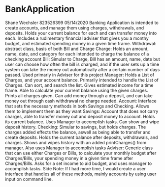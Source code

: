 # BankApplication
Shane Wechsler
823526399
05/14/2020
Banking Application is intended to create accounts, and manage them using charges, withdrawals, and deposits. Holds your
current balance for each and can transfer money into each. Includes a rudimentary financial adviser that gives you a monthy
budget, and estimated spending money in a given time frame.
Withdrawal: abstract class, basis of both Bill and Charge
Charge: Holds an amount, name, date, and category for each intended to charge the balance of a checking account
Bill: Simular to Charge, Bill has an amount, name, date but user can choose how often the bill is charged, and if the user
sets up a time system can take the money out automatically after a certain number of days passed. Used primarly in Adviser for
this project
Manager: Holds a List of Charges, and your account balance. Primarily intended to handle the List of Charges. Can sort, and 
search the list. Gives estimated income for a time frame. Able to calculate your current balance using the given charges.
Prints all charges given. Can add money through a deposit, and can take money out through cash withdrawal no charge needed.
Account: Interface that sets the necessary methods in both Savings and Checking. Allows them to implement them as they want
Savings: Account that does not carry charges, able to transfer money out and deposit money to account. Holds its current
balance. Uses Manager to accomplish tasks. Can show and wipe deposit history. 
Checking: Simular to savings, but holds charges. The charges added effects the balance, aswell as being able to transfer and
create deposits. Holds the current balance after deposits, withdrawals, and charges. Shows and wipes history with an added 
printCharges() from manager. Also uses Manager to accomplish tasks
Adviser: Generic class that can use either Charges or Bills, to calculate your monthly budget after Charges/Bills, your
spending money in a given time frame after Charges/Bills. Asks for a set income to aid budget, and uses manager to accomplish
tasks.
Side Note: If I had more time, I would create a user interface that handles all of these methods, mainly accounts by using user input on command line.
